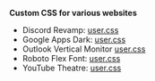 **Custom CSS for various websites**

- Discord Revamp: [user.css](https://ruukulada.github.io/DiscordRevamp/theme.user.css)
- Google Apps Dark: [user.css](https://ruukulada.github.io/CustomCss/gappsdark.user.css)
- Outlook Vertical Monitor [user.css](https://ruukulada.github.io/CustomCss/outlookvertmonitor.user.css)
- Roboto Flex Font: [user.css](https://ruukulada.github.io/CustomCss/robotoflexfont.user.css)
- YouTube Theatre: [user.css](https://ruukulada.github.io/CustomCss/youtubetheatre.user.css)
